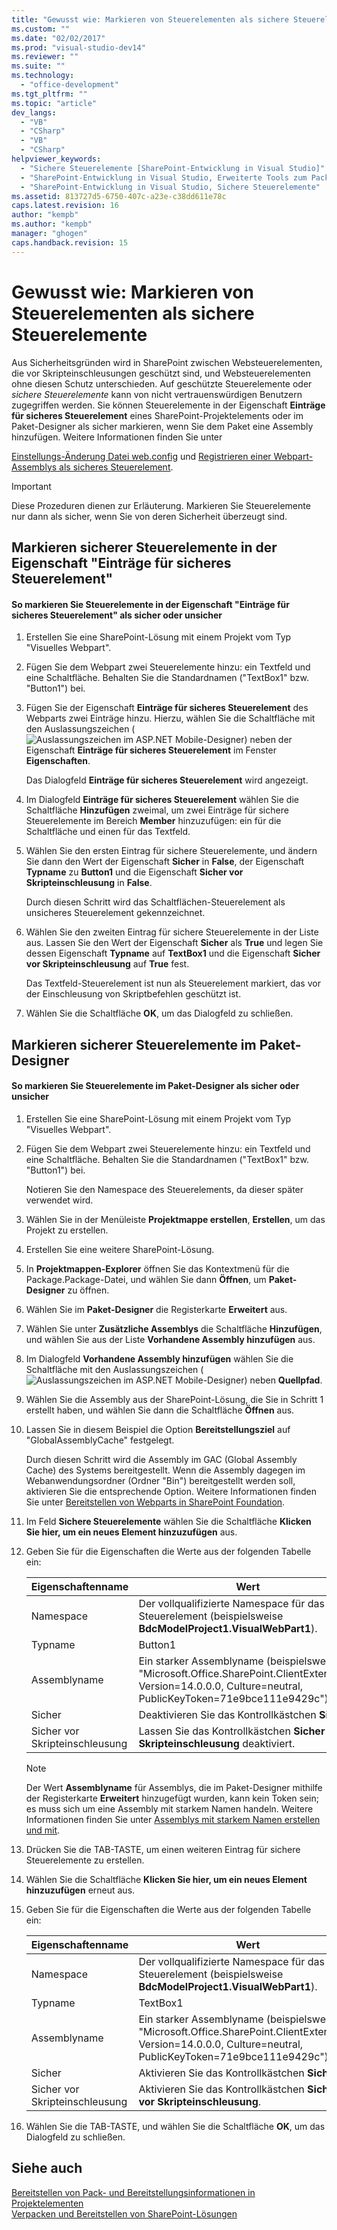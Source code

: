 ```yaml
---
title: "Gewusst wie: Markieren von Steuerelementen als sichere Steuerelemente"
ms.custom: ""
ms.date: "02/02/2017"
ms.prod: "visual-studio-dev14"
ms.reviewer: ""
ms.suite: ""
ms.technology: 
  - "office-development"
ms.tgt_pltfrm: ""
ms.topic: "article"
dev_langs: 
  - "VB"
  - "CSharp"
  - "VB"
  - "CSharp"
helpviewer_keywords: 
  - "Sichere Steuerelemente [SharePoint-Entwicklung in Visual Studio]"
  - "SharePoint-Entwicklung in Visual Studio, Erweiterte Tools zum Packen"
  - "SharePoint-Entwicklung in Visual Studio, Sichere Steuerelemente"
ms.assetid: 813727d5-6750-407c-a23e-c38dd611e78c
caps.latest.revision: 16
author: "kempb"
ms.author: "kempb"
manager: "ghogen"
caps.handback.revision: 15
---
```

# Gewusst wie: Markieren von Steuerelementen als sichere Steuerelemente
  Aus Sicherheitsgründen wird in SharePoint zwischen Websteuerelementen, die vor Skripteinschleusungen geschützt sind, und Websteuerelementen ohne diesen Schutz unterschieden.  Auf geschützte Steuerelemente oder *sichere Steuerelemente* kann von nicht vertrauenswürdigen Benutzern zugegriffen werden.  Sie können Steuerelemente in der Eigenschaft **Einträge für sicheres Steuerelement** eines SharePoint\-Projektelements oder im Paket\-Designer als sicher markieren, wenn Sie dem Paket eine Assembly hinzufügen.  Weitere Informationen finden Sie unter  
  
 [Einstellungs\-Änderung Datei web.config](http://go.microsoft.com/fwlink/?LinkId=178965) und [Registrieren einer Webpart\-Assemblys als sicheres Steuerelement](http://go.microsoft.com/fwlink/?LinkId=171013).  
  
> [!IMPORTANT]  
>  Diese Prozeduren dienen zur Erläuterung.  Markieren Sie Steuerelemente nur dann als sicher, wenn Sie von deren Sicherheit überzeugt sind.  
  
## Markieren sicherer Steuerelemente in der Eigenschaft "Einträge für sicheres Steuerelement"  
  
#### So markieren Sie Steuerelemente in der Eigenschaft "Einträge für sicheres Steuerelement" als sicher oder unsicher  
  
1.  Erstellen Sie eine SharePoint\-Lösung mit einem Projekt vom Typ "Visuelles Webpart".  
  
2.  Fügen Sie dem Webpart zwei Steuerelemente hinzu: ein Textfeld und eine Schaltfläche.  Behalten Sie die Standardnamen \("TextBox1" bzw. "Button1"\) bei.  
  
3.  Fügen Sie der Eigenschaft **Einträge für sicheres Steuerelement** des Webparts zwei Einträge hinzu.  Hierzu, wählen Sie die Schaltfläche mit den Auslassungszeichen \(![Auslassungszeichen im ASP.NET Mobile-Designer](../sharepoint/media/mwellipsis.png "Auslassungszeichen im ASP.NET Mobile-Designer")\) neben der Eigenschaft **Einträge für sicheres Steuerelement** im Fenster **Eigenschaften**.  
  
     Das Dialogfeld **Einträge für sicheres Steuerelement** wird angezeigt.  
  
4.  Im Dialogfeld **Einträge für sicheres Steuerelement** wählen Sie die Schaltfläche **Hinzufügen** zweimal, um zwei Einträge für sichere Steuerelemente im Bereich **Member** hinzuzufügen: ein für die Schaltfläche und einen für das Textfeld.  
  
5.  Wählen Sie den ersten Eintrag für sichere Steuerelemente, und ändern Sie dann den Wert der Eigenschaft **Sicher** in **False**, der Eigenschaft **Typname** zu **Button1** und die Eigenschaft **Sicher vor Skripteinschleusung** in **False**.  
  
     Durch diesen Schritt wird das Schaltflächen\-Steuerelement als unsicheres Steuerelement gekennzeichnet.  
  
6.  Wählen Sie den zweiten Eintrag für sichere Steuerelemente in der Liste aus.  Lassen Sie den Wert der Eigenschaft **Sicher** als **True** und legen Sie dessen Eigenschaft **Typname** auf **TextBox1** und die Eigenschaft **Sicher vor Skripteinschleusung** auf **True** fest.  
  
     Das Textfeld\-Steuerelement ist nun als Steuerelement markiert, das vor der Einschleusung von Skriptbefehlen geschützt ist.  
  
7.  Wählen Sie die Schaltfläche **OK**, um das Dialogfeld zu schließen.  
  
## Markieren sicherer Steuerelemente im Paket\-Designer  
  
#### So markieren Sie Steuerelemente im Paket\-Designer als sicher oder unsicher  
  
1.  Erstellen Sie eine SharePoint\-Lösung mit einem Projekt vom Typ "Visuelles Webpart".  
  
2.  Fügen Sie dem Webpart zwei Steuerelemente hinzu: ein Textfeld und eine Schaltfläche.  Behalten Sie die Standardnamen \("TextBox1" bzw. "Button1"\) bei.  
  
     Notieren Sie den Namespace des Steuerelements, da dieser später verwendet wird.  
  
3.  Wählen Sie in der Menüleiste **Projektmappe erstellen**, **Erstellen**, um das Projekt zu erstellen.  
  
4.  Erstellen Sie eine weitere SharePoint\-Lösung.  
  
5.  In **Projektmappen\-Explorer** öffnen Sie das Kontextmenü für die Package.Package\-Datei, und wählen Sie dann **Öffnen**, um **Paket\-Designer** zu öffnen.  
  
6.  Wählen Sie im **Paket\-Designer** die Registerkarte **Erweitert** aus.  
  
7.  Wählen Sie unter **Zusätzliche Assemblys** die Schaltfläche **Hinzufügen**, und wählen Sie aus der Liste **Vorhandene Assembly hinzufügen** aus.  
  
8.  Im Dialogfeld **Vorhandene Assembly hinzufügen** wählen Sie die Schaltfläche mit den Auslassungszeichen \(![Auslassungszeichen im ASP.NET Mobile-Designer](../sharepoint/media/mwellipsis.png "Auslassungszeichen im ASP.NET Mobile-Designer")\) neben **Quellpfad**.  
  
9. Wählen Sie die Assembly aus der SharePoint\-Lösung, die Sie in Schritt 1 erstellt haben, und wählen Sie dann die Schaltfläche **Öffnen** aus.  
  
10. Lassen Sie in diesem Beispiel die Option **Bereitstellungsziel** auf "GlobalAssemblyCache" festgelegt.  
  
     Durch diesen Schritt wird die Assembly im GAC \(Global Assembly Cache\) des Systems bereitgestellt.  Wenn die Assembly dagegen im Webanwendungsordner \(Ordner "Bin"\) bereitgestellt werden soll, aktivieren Sie die entsprechende Option.  Weitere Informationen finden Sie unter [Bereitstellen von Webparts in SharePoint Foundation](http://go.microsoft.com/fwlink/?LinkId=177509).  
  
11. Im Feld **Sichere Steuerelemente** wählen Sie die Schaltfläche **Klicken Sie hier, um ein neues Element hinzuzufügen** aus.  
  
12. Geben Sie für die Eigenschaften die Werte aus der folgenden Tabelle ein:  
  
    |Eigenschaftenname|Wert|  
    |-----------------------|----------|  
    |Namespace|Der vollqualifizierte Namespace für das Steuerelement \(beispielsweise **BdcModelProject1.VisualWebPart1**\).|  
    |Typname|Button1|  
    |Assemblyname|Ein starker Assemblyname \(beispielsweise "Microsoft.Office.SharePoint.ClientExtensions, Version\=14.0.0.0, Culture\=neutral, PublicKeyToken\=71e9bce111e9429c"\).|  
    |Sicher|Deaktivieren Sie das Kontrollkästchen **Sicher**.|  
    |Sicher vor Skripteinschleusung|Lassen Sie das Kontrollkästchen **Sicher vor Skripteinschleusung** deaktiviert.|  
  
    > [!NOTE]  
    >  Der Wert **Assemblyname** für Assemblys, die im Paket\-Designer mithilfe der Registerkarte **Erweitert** hinzugefügt wurden, kann kein Token sein; es muss sich um eine Assembly mit starkem Namen handeln.  Weitere Informationen finden Sie unter [Assemblys mit starkem Namen erstellen und mit](http://go.microsoft.com/fwlink/?LinkId=177513).  
  
13. Drücken Sie die TAB\-TASTE, um einen weiteren Eintrag für sichere Steuerelemente zu erstellen.  
  
14. Wählen Sie die Schaltfläche **Klicken Sie hier, um ein neues Element hinzuzufügen** erneut aus.  
  
15. Geben Sie für die Eigenschaften die Werte aus der folgenden Tabelle ein:  
  
    |Eigenschaftenname|Wert|  
    |-----------------------|----------|  
    |Namespace|Der vollqualifizierte Namespace für das Steuerelement \(beispielsweise **BdcModelProject1.VisualWebPart1**\).|  
    |Typname|TextBox1|  
    |Assemblyname|Ein starker Assemblyname \(beispielsweise "Microsoft.Office.SharePoint.ClientExtensions, Version\=14.0.0.0, Culture\=neutral, PublicKeyToken\=71e9bce111e9429c"\).|  
    |Sicher|Aktivieren Sie das Kontrollkästchen **Sicher**.|  
    |Sicher vor Skripteinschleusung|Aktivieren Sie das Kontrollkästchen **Sicher vor Skripteinschleusung**.|  
  
16. Wählen Sie die TAB\-TASTE, und wählen Sie die Schaltfläche **OK**, um das Dialogfeld zu schließen.  
  
## Siehe auch  
 [Bereitstellen von Pack- und Bereitstellungsinformationen in Projektelementen](../sharepoint/providing-packaging-and-deployment-information-in-project-items.md)   
 [Verpacken und Bereitstellen von SharePoint-Lösungen](../sharepoint/packaging-and-deploying-sharepoint-solutions.md)  
  
  